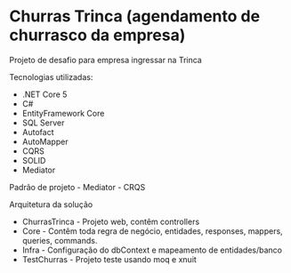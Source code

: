 # Churras Trinca (agendamento de churrasco da empresa)

Projeto de desafio para empresa ingressar na Trinca

Tecnologias utilizadas:

* .NET Core 5
* C#
* EntityFramework Core
* SQL Server
* Autofact
* AutoMapper
* CQRS
* SOLID
* Mediator

Padrão de projeto - Mediator - CRQS

Arquitetura da solução
* ChurrasTrinca - Projeto web, contêm controllers
* Core - Contêm toda regra de negócio, entidades, responses, mappers, queries, commands.
* Infra - Configuração do dbContext e mapeamento de entidades/banco
* TestChurras - Projeto teste usando moq e xnuit
